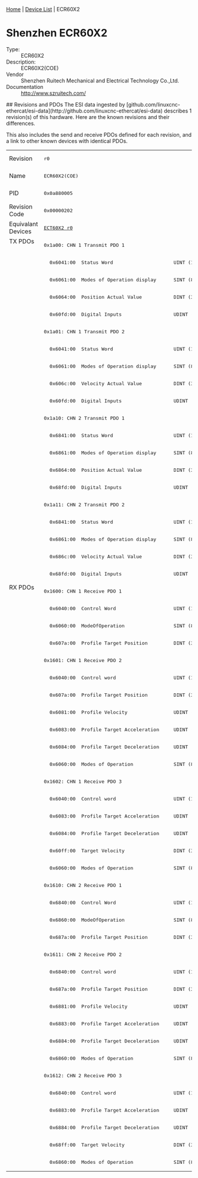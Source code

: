 <div class="nav"><a href="/esi-data">Home</a> | <a href="/esi-data/devices">Device List</a> | ECR60X2</div>

#  Shenzhen ECR60X2

<dl>
  <dt>Type:</dt><dd>ECR60X2</dd>
  <dt>Description:</dt><dd>ECR60X2(COE)</dd>
  <dt>Vendor</dt><dd>Shenzhen Ruitech Mechanical and Electrical Technology Co.,Ltd. </dd>
  <dt>Documentation</dt><dd><a href="http://www.szruitech.com/">http://www.szruitech.com/</a></dd>
</dl>
## Revisions and PDOs
The ESI data ingested by [github.com/linuxcnc-ethercat/esi-data](http://github.com/linuxcnc-ethercat/esi-data) describes 1 revision(s) of this hardware.  Here are the known revisions and their differences.

This also includes the send and receive PDOs defined for each revision, and a link to other known devices with identical PDOs.

<table>
<tr >
<td class="first">Revision</td>
<td ><pre>r0</pre></td>
</tr>
<tr >
<td class="first">Name</td>
<td ><pre>ECR60X2(COE)</pre></td>
</tr>
<tr >
<td class="first">PID</td>
<td ><pre>0x0a880005</pre></td>
</tr>
<tr >
<td class="first">Revision Code</td>
<td ><pre>0x00000202</pre></td>
</tr>
<tr >
<td class="first">Equivalant Devices</td>
<td ><pre><a href="ECT60X2">ECT60X2 r0</a></pre></td>
</tr>
<tr class="txpdo pdosection">
<td class="first" rowspan=20 valign=top>TX PDOs</td>
<td><pre>0x1a00: CHN 1 Transmit PDO 1</pre></td>
<td></td>
</tr>
<tr class="txpdo">
<td ><pre>  0x6041:00  Status Word                     UINT (16 bits)</pre></td>
</tr>
<tr class="txpdo">
<td ><pre>  0x6061:00  Modes of Operation display      SINT (8 bits)</pre></td>
</tr>
<tr class="txpdo">
<td ><pre>  0x6064:00  Position Actual Value           DINT (32 bits)</pre></td>
</tr>
<tr class="txpdo">
<td ><pre>  0x60fd:00  Digital Inputs                  UDINT (32 bits)</pre></td>
</tr>
<tr class="txpdo pdosection">
<td ><pre>0x1a01: CHN 1 Transmit PDO 2</pre></td>
</tr>
<tr class="txpdo">
<td ><pre>  0x6041:00  Status Word                     UINT (16 bits)</pre></td>
</tr>
<tr class="txpdo">
<td ><pre>  0x6061:00  Modes of Operation display      SINT (8 bits)</pre></td>
</tr>
<tr class="txpdo">
<td ><pre>  0x606c:00  Velocity Actual Value           DINT (32 bits)</pre></td>
</tr>
<tr class="txpdo">
<td ><pre>  0x60fd:00  Digital Inputs                  UDINT (32 bits)</pre></td>
</tr>
<tr class="txpdo pdosection">
<td ><pre>0x1a10: CHN 2 Transmit PDO 1</pre></td>
</tr>
<tr class="txpdo">
<td ><pre>  0x6841:00  Status Word                     UINT (16 bits)</pre></td>
</tr>
<tr class="txpdo">
<td ><pre>  0x6861:00  Modes of Operation display      SINT (8 bits)</pre></td>
</tr>
<tr class="txpdo">
<td ><pre>  0x6864:00  Position Actual Value           DINT (32 bits)</pre></td>
</tr>
<tr class="txpdo">
<td ><pre>  0x68fd:00  Digital Inputs                  UDINT (32 bits)</pre></td>
</tr>
<tr class="txpdo pdosection">
<td ><pre>0x1a11: CHN 2 Transmit PDO 2</pre></td>
</tr>
<tr class="txpdo">
<td ><pre>  0x6841:00  Status Word                     UINT (16 bits)</pre></td>
</tr>
<tr class="txpdo">
<td ><pre>  0x6861:00  Modes of Operation display      SINT (8 bits)</pre></td>
</tr>
<tr class="txpdo">
<td ><pre>  0x686c:00  Velocity Actual Value           DINT (32 bits)</pre></td>
</tr>
<tr class="txpdo">
<td ><pre>  0x68fd:00  Digital Inputs                  UDINT (32 bits)</pre></td>
</tr>
<tr class="rxpdo pdosection">
<td class="first" rowspan=34 valign=top>RX PDOs</td>
<td><pre>0x1600: CHN 1 Receive PDO 1</pre></td>
<td></td>
</tr>
<tr class="rxpdo">
<td ><pre>  0x6040:00  Control Word                    UINT (16 bits)</pre></td>
</tr>
<tr class="rxpdo">
<td ><pre>  0x6060:00  ModeOfOperation                 SINT (8 bits)</pre></td>
</tr>
<tr class="rxpdo">
<td ><pre>  0x607a:00  Profile Target Position         DINT (32 bits)</pre></td>
</tr>
<tr class="rxpdo pdosection">
<td ><pre>0x1601: CHN 1 Receive PDO 2</pre></td>
</tr>
<tr class="rxpdo">
<td ><pre>  0x6040:00  Control word                    UINT (16 bits)</pre></td>
</tr>
<tr class="rxpdo">
<td ><pre>  0x607a:00  Profile Target Position         DINT (32 bits)</pre></td>
</tr>
<tr class="rxpdo">
<td ><pre>  0x6081:00  Profile Velocity                UDINT (32 bits)</pre></td>
</tr>
<tr class="rxpdo">
<td ><pre>  0x6083:00  Profile Target Acceleration     UDINT (32 bits)</pre></td>
</tr>
<tr class="rxpdo">
<td ><pre>  0x6084:00  Profile Target Deceleration     UDINT (32 bits)</pre></td>
</tr>
<tr class="rxpdo">
<td ><pre>  0x6060:00  Modes of Operation              SINT (8 bits)</pre></td>
</tr>
<tr class="rxpdo pdosection">
<td ><pre>0x1602: CHN 1 Receive PDO 3</pre></td>
</tr>
<tr class="rxpdo">
<td ><pre>  0x6040:00  Control word                    UINT (16 bits)</pre></td>
</tr>
<tr class="rxpdo">
<td ><pre>  0x6083:00  Profile Target Acceleration     UDINT (32 bits)</pre></td>
</tr>
<tr class="rxpdo">
<td ><pre>  0x6084:00  Profile Target Deceleration     UDINT (32 bits)</pre></td>
</tr>
<tr class="rxpdo">
<td ><pre>  0x60ff:00  Target Velocity                 DINT (32 bits)</pre></td>
</tr>
<tr class="rxpdo">
<td ><pre>  0x6060:00  Modes of Operation              SINT (8 bits)</pre></td>
</tr>
<tr class="rxpdo pdosection">
<td ><pre>0x1610: CHN 2 Receive PDO 1</pre></td>
</tr>
<tr class="rxpdo">
<td ><pre>  0x6840:00  Control Word                    UINT (16 bits)</pre></td>
</tr>
<tr class="rxpdo">
<td ><pre>  0x6860:00  ModeOfOperation                 SINT (8 bits)</pre></td>
</tr>
<tr class="rxpdo">
<td ><pre>  0x687a:00  Profile Target Position         DINT (32 bits)</pre></td>
</tr>
<tr class="rxpdo pdosection">
<td ><pre>0x1611: CHN 2 Receive PDO 2</pre></td>
</tr>
<tr class="rxpdo">
<td ><pre>  0x6840:00  Control word                    UINT (16 bits)</pre></td>
</tr>
<tr class="rxpdo">
<td ><pre>  0x687a:00  Profile Target Position         DINT (32 bits)</pre></td>
</tr>
<tr class="rxpdo">
<td ><pre>  0x6881:00  Profile Velocity                UDINT (32 bits)</pre></td>
</tr>
<tr class="rxpdo">
<td ><pre>  0x6883:00  Profile Target Acceleration     UDINT (32 bits)</pre></td>
</tr>
<tr class="rxpdo">
<td ><pre>  0x6884:00  Profile Target Deceleration     UDINT (32 bits)</pre></td>
</tr>
<tr class="rxpdo">
<td ><pre>  0x6860:00  Modes of Operation              SINT (8 bits)</pre></td>
</tr>
<tr class="rxpdo pdosection">
<td ><pre>0x1612: CHN 2 Receive PDO 3</pre></td>
</tr>
<tr class="rxpdo">
<td ><pre>  0x6840:00  Control word                    UINT (16 bits)</pre></td>
</tr>
<tr class="rxpdo">
<td ><pre>  0x6883:00  Profile Target Acceleration     UDINT (32 bits)</pre></td>
</tr>
<tr class="rxpdo">
<td ><pre>  0x6884:00  Profile Target Deceleration     UDINT (32 bits)</pre></td>
</tr>
<tr class="rxpdo">
<td ><pre>  0x68ff:00  Target Velocity                 DINT (32 bits)</pre></td>
</tr>
<tr class="rxpdo">
<td ><pre>  0x6860:00  Modes of Operation              SINT (8 bits)</pre></td>
</tr>
</table>
